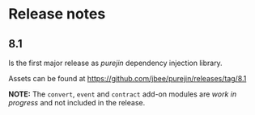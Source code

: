 # Release notes

## 8.1

Is the first major release as _purejin_ dependency injection library.

Assets can be found at https://github.com/jbee/purejin/releases/tag/8.1

**NOTE:** The `convert`, `event` and `contract` add-on modules are _work in progress_
and not included in the release.


